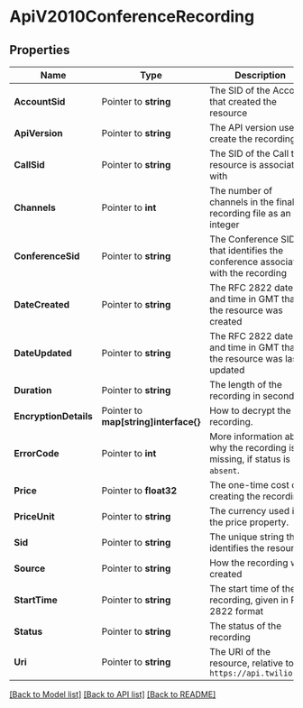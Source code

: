# ApiV2010ConferenceRecording

## Properties

Name | Type | Description | Notes
------------ | ------------- | ------------- | -------------
**AccountSid** | Pointer to **string** | The SID of the Account that created the resource |
**ApiVersion** | Pointer to **string** | The API version used to create the recording |
**CallSid** | Pointer to **string** | The SID of the Call the resource is associated with |
**Channels** | Pointer to **int** | The number of channels in the final recording file as an integer |
**ConferenceSid** | Pointer to **string** | The Conference SID that identifies the conference associated with the recording |
**DateCreated** | Pointer to **string** | The RFC 2822 date and time in GMT that the resource was created |
**DateUpdated** | Pointer to **string** | The RFC 2822 date and time in GMT that the resource was last updated |
**Duration** | Pointer to **string** | The length of the recording in seconds |
**EncryptionDetails** | Pointer to **map[string]interface{}** | How to decrypt the recording. |
**ErrorCode** | Pointer to **int** | More information about why the recording is missing, if status is `absent`. |
**Price** | Pointer to **float32** | The one-time cost of creating the recording. |
**PriceUnit** | Pointer to **string** | The currency used in the price property. |
**Sid** | Pointer to **string** | The unique string that identifies the resource |
**Source** | Pointer to **string** | How the recording was created |
**StartTime** | Pointer to **string** | The start time of the recording, given in RFC 2822 format |
**Status** | Pointer to **string** | The status of the recording |
**Uri** | Pointer to **string** | The URI of the resource, relative to `https://api.twilio.com` |

[[Back to Model list]](../README.md#documentation-for-models) [[Back to API list]](../README.md#documentation-for-api-endpoints) [[Back to README]](../README.md)


